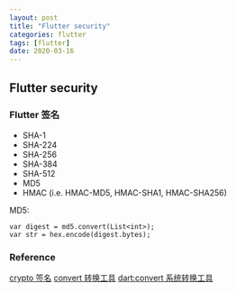 ```yaml
---
layout: post
title: "Flutter security"
categories: flutter
tags: [flutter]
date: 2020-03-16
---
```


## Flutter security

### Flutter 签名

* SHA-1
* SHA-224
* SHA-256
* SHA-384
* SHA-512
* MD5
* HMAC (i.e. HMAC-MD5, HMAC-SHA1, HMAC-SHA256)

MD5:

    var digest = md5.convert(List<int>);
    var str = hex.encode(digest.bytes);

### Reference
[crypto 签名](https://pub.flutter-io.cn/packages/crypto)
[convert 转换工具](https://pub.flutter-io.cn/packages/convert)
[dart:convert 系统转换工具](https://api.dart.dev/stable/2.7.1/dart-convert/dart-convert-library.html)
